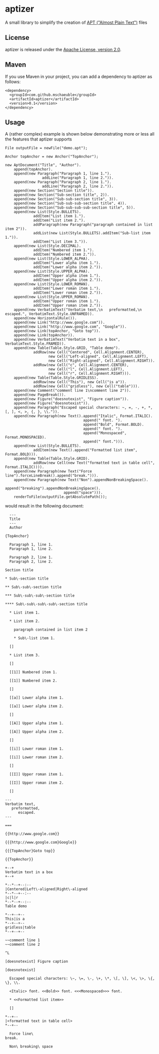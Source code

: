 aptizer
=======
A small library to simplify the creation of [APT ("Almost Plain Text")](http://maven.apache.org/doxia/references/apt-format.html) files

License
-------
aptizer is released under the [Apache License, version 2.0](http://www.apache.org/licenses/LICENSE-2.0.html).

Maven
-----
If you use Maven in your project, you can add a dependency to aptizer as follows:

    <dependency>
      <groupId>com.github.mschaeuble</groupId>
      <artifactId>aptizer</artifactId>
      <version>0.1</version>
    </dependency>

Usage
-----

A (rather complex) example is shown below demonstrating more or less all the features that aptizer supports

    File outputFile = newFile("demo.apt");
    
    Anchor topAnchor = new Anchor("TopAnchor");
    
    new AptDocument("Title", "Author").
        append(topAnchor).
        append(new Paragraph("Paragraph 1, line 1.").
                     addLine("Paragraph 1, line 2.")).
        append(new Paragraph("Paragraph 2, line 1.").
                     addLine("Paragraph 2, line 2.")).
        append(new Section("Section title")).
        append(new Section("Sub-section title", 2)).
        append(new Section("Sub-sub-section title", 3)).
        append(new Section("Sub-sub-sub-section title", 4)).
        append(new Section("Sub-sub-sub-sub-section title", 5)).
        append(new List(Style.BULLETS).
                 addItem("List item 1.").
                 addItem("List item 2.").
                 addParagraph(new Paragraph("paragraph contained in list item 2")).
                 addList(new List(Style.BULLETS).addItem("Sub-list item 1.")).
                 addItem("List item 3.")).
        append(new List(Style.DECIMAL).
                 addItem("Numbered item 1.").
                 addItem("Numbered item 2.")).
        append(new List(Style.LOWER_ALPHA).
                 addItem("Lower alpha item 1.").
                 addItem("Lower alpha item 2.")).
        append(new List(Style.UPPER_ALPHA).
                 addItem("Upper alpha item 1.").
                 addItem("Upper alpha item 2.")).
        append(new List(Style.LOWER_ROMAN).
                 addItem("Lower roman item 1.").
                 addItem("Lower roman item 2.")).
        append(new List(Style.UPPER_ROMAN).
                 addItem("Upper roman item 1.").
                 addItem("Upper roman item 2.")).
        append(new VerbatimText("Verbatim text,\n   preformatted,\n      escaped.", VerbatimText.Style.UNFRAMED)).
        append(new HorizontalRule()).
        append(new Link("http://www.google.com")).
        append(new Link("http://www.google.com", "Google")).
        append(new Link(topAnchor, "Goto top")).
        append(new Link(topAnchor)).
        append(new VerbatimText("Verbatim text in a box", VerbatimText.Style.FRAMED)).
        append(new Table(Table.Style.GRID, "Table demo").
                 addRow(new Cell("Centered", Cell.Alignment.CENTER),
                        new Cell("Left-aligned", Cell.Alignment.LEFT),
                        new Cell("Right-aligned", Cell.Alignment.RIGHT)).
                 addRow(new Cell("c", Cell.Alignment.CENTER),
                        new Cell("l", Cell.Alignment.LEFT),
                        new Cell("r", Cell.Alignment.RIGHT))).
        append(new Table(Table.Style.GRIDLESS).
                 addRow(new Cell("This"), new Cell("is a")).
                 addRow(new Cell("gridless"), new Cell("table"))).
        append(new Comment("comment line 1\ncomment line 2")).
        append(new PageBreak()).
        append(new Figure("doesnotexist", "Figure caption")).
        append(new Figure("doesnotexist")).
        append(new Paragraph("Escaped special characters: ~, =, -, +, *, [, ], <, >, {, }, \\.")).
        append(new Paragraph(new Text().append("Italic", Format.ITALIC).
                                        append(" font. ").
                                        append("Bold", Format.BOLD).
                                        append(" font. ").
                                        append("Monospaced", Format.MONOSPACED).
                                        append(" font."))).
        append(new List(Style.BULLETS).
                 addItem(new Text().append("Formatted list item", Format.BOLD))).
        append(new Table(Table.Style.GRID).
                 addRow(new Cell(new Text("formatted text in table cell", Format.ITALIC)))).
        append(new Paragraph(new Text("Force line").forceLineBreak().append("break."))).
        append(new Paragraph(new Text("Non").appendNonBreakingSpace().
                               append("breaking").appendNonBreakingSpace().
                               append("space"))).
        renderToFile(outputFile.getAbsolutePath());
        
would result in the following document:

      ---
      Title
      ---
      Author
    
    {TopAnchor}
    
      Paragraph 1, line 1.
      Paragraph 1, line 2.
    
      Paragraph 2, line 1.
      Paragraph 2, line 2.
    
    Section title
    
    * Sub\-section title
    
    ** Sub\-sub\-section title
    
    *** Sub\-sub\-sub\-section title
    
    **** Sub\-sub\-sub\-sub\-section title
    
      * List item 1.
    
      * List item 2.
    
        paragraph contained in list item 2
    
        * Sub\-list item 1.
    
      []
    
      * List item 3.
    
      []
    
      [[1]] Numbered item 1.
    
      [[1]] Numbered item 2.
    
      []
    
      [[a]] Lower alpha item 1.
    
      [[a]] Lower alpha item 2.
    
      []
    
      [[A]] Upper alpha item 1.
    
      [[A]] Upper alpha item 2.
    
      []
    
      [[i]] Lower roman item 1.
    
      [[i]] Lower roman item 2.
    
      []
    
      [[I]] Upper roman item 1.
    
      [[I]] Upper roman item 2.
    
      []
    
    ---
    Verbatim text,
       preformatted,
          escaped.
    ---
    
    ===
    
    {{http://www.google.com}}
    
    {{{http://www.google.com}Google}}
    
    {{{TopAnchor}Goto top}}
    
    {{TopAnchor}}
    
    +--+
    Verbatim text in a box
    +--+
    
    *--*--+--:--
    |Centered|Left\-aligned|Right\-aligned
    *--*--+--:--
    |c|l|r
    *--*--+--:--
    Table demo
    
    *--+--+--
    This|is a
    *--+--+--
    gridless|table
    *--+--+--
    
    ~~comment line 1
    ~~comment line 2
    
    ^L
    
    [doesnotexist] Figure caption
    
    [doesnotexist]
    
      Escaped special characters: \~, \=, \-, \+, \*, \[, \], \<, \>, \{, \}, \\.
    
      <Italic> font. <<Bold>> font. <<<Monospaced>>> font.
    
      * <<Formatted list item>>
    
      []
    
    *--+--
    |<formatted text in table cell>
    *--+--
    
      Force line\
    break.
    
      Non\ breaking\ space
